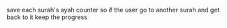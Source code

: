 
save each surah's ayah counter so if the user go to another surah and get back to it keep the progress